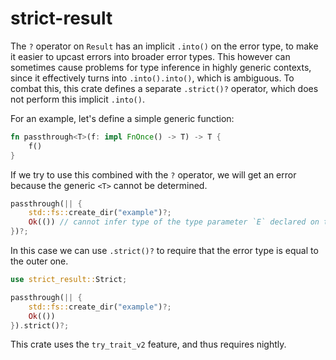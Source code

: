 # strict-result

The `?` operator on `Result` has an implicit `.into()` on the error type, to make it easier to
upcast errors into broader error types. This however can sometimes cause problems for type
inference in highly generic contexts, since it effectively turns into `.into().into()`, which is
ambiguous. To combat this, this crate defines a separate `.strict()?` operator, which does not
perform this implicit `.into()`.

For an example, let's define a simple generic function:

```rs
fn passthrough<T>(f: impl FnOnce() -> T) -> T {
    f()
}
```

If we try to use this combined with the `?` operator, we will get an error because the generic
`<T>` cannot be determined.

```rs
passthrough(|| {
    std::fs::create_dir("example")?;
    Ok(()) // cannot infer type of the type parameter `E` declared on the enum `Result`
})?;
```

In this case we can use `.strict()?` to require that the error type is equal to the outer one.

```rs
use strict_result::Strict;

passthrough(|| {
    std::fs::create_dir("example")?;
    Ok(())
}).strict()?;
```

This crate uses the `try_trait_v2` feature, and thus requires nightly.
